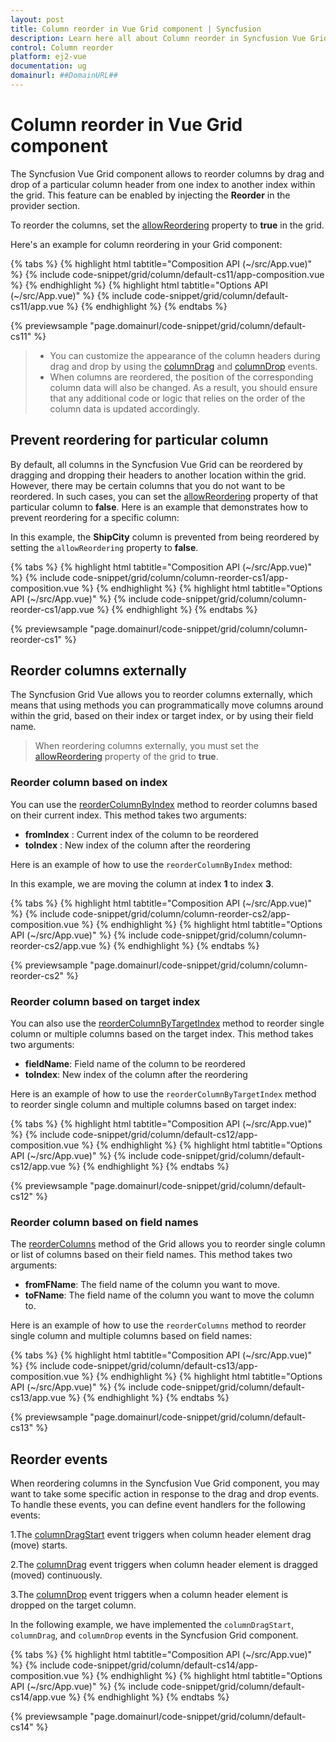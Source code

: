```yaml
---
layout: post
title: Column reorder in Vue Grid component | Syncfusion
description: Learn here all about Column reorder in Syncfusion Vue Grid component of Syncfusion Essential JS 2 and more.
control: Column reorder 
platform: ej2-vue
documentation: ug
domainurl: ##DomainURL##
---
```


# Column reorder in Vue Grid component

The Syncfusion Vue Grid component allows to reorder columns by drag and drop of a particular column header from one index to another index within the grid. This feature can be enabled by injecting the **Reorder** in the provider section.

To reorder the columns, set the [allowReordering](https://ej2.syncfusion.com/vue/documentation/api/grid/#allowreordering) property to **true** in the grid.

Here's an example for column reordering in your Grid component:

{% tabs %}
{% highlight html tabtitle="Composition API (~/src/App.vue)" %}
{% include code-snippet/grid/column/default-cs11/app-composition.vue %}
{% endhighlight %}
{% highlight html tabtitle="Options API (~/src/App.vue)" %}
{% include code-snippet/grid/column/default-cs11/app.vue %}
{% endhighlight %}
{% endtabs %}
        
{% previewsample "page.domainurl/code-snippet/grid/column/default-cs11" %}

>* You can customize the appearance of the column headers during drag and drop by using the [columnDrag](https://ej2.syncfusion.com/vue/documentation/api/grid/#columndrag) and [columnDrop](https://ej2.syncfusion.com/vue/documentation/api/grid/#columndrop) events.
>* When columns are reordered, the position of the corresponding column data will also be changed. As a result, you should ensure that any additional code or logic that relies on the order of the column data is updated accordingly.

## Prevent reordering for particular column

By default, all columns in the Syncfusion Vue Grid can be reordered by dragging and dropping their headers to another location within the grid. However, there may be certain columns that you do not want to be reordered. In such cases, you can set the [allowReordering](https://ej2.syncfusion.com/vue/documentation/api/grid/column/#allowreordering) property of that particular column to **false**. Here is an example that demonstrates how to prevent reordering for a specific column:

In this example, the **ShipCity** column is prevented from being reordered by setting the `allowReordering` property to **false**.

{% tabs %}
{% highlight html tabtitle="Composition API (~/src/App.vue)" %}
{% include code-snippet/grid/column/column-reorder-cs1/app-composition.vue %}
{% endhighlight %}
{% highlight html tabtitle="Options API (~/src/App.vue)" %}
{% include code-snippet/grid/column/column-reorder-cs1/app.vue %}
{% endhighlight %}
{% endtabs %}
        
{% previewsample "page.domainurl/code-snippet/grid/column/column-reorder-cs1" %}

## Reorder columns externally

The Syncfusion Grid Vue allows you to reorder columns externally, which means that using methods you can programmatically move columns around within the grid, based on their index or target index, or by using their field name.

> When reordering columns externally, you must set the [allowReordering](https://ej2.syncfusion.com/vue/documentation/api/grid/column/#allowreordering) property of the grid to **true**.

### Reorder column based on index

You can use the [reorderColumnByIndex](https://ej2.syncfusion.com/vue/documentation/api/grid/#reordercolumnbyindex) method to reorder columns based on their current index. This method takes two arguments:

* **fromIndex** : Current index of the column to be reordered
* **toIndex** : New index of the column after the reordering

Here is an example of how to use the `reorderColumnByIndex` method:

In this example, we are moving the column at index **1** to index **3**.

{% tabs %}
{% highlight html tabtitle="Composition API (~/src/App.vue)" %}
{% include code-snippet/grid/column/column-reorder-cs2/app-composition.vue %}
{% endhighlight %}
{% highlight html tabtitle="Options API (~/src/App.vue)" %}
{% include code-snippet/grid/column/column-reorder-cs2/app.vue %}
{% endhighlight %}
{% endtabs %}
        
{% previewsample "page.domainurl/code-snippet/grid/column/column-reorder-cs2" %}

### Reorder column based on target index

You can also use the [reorderColumnByTargetIndex](https://ej2.syncfusion.com/vue/documentation/api/grid/#reordercolumnbytargetindex) method to reorder single column or multiple columns based on the target index. This method takes two arguments:

* **fieldName**: Field name of the column to be reordered
* **toIndex**: New index of the column after the reordering

Here is an example of how to use the `reorderColumnByTargetIndex` method to reorder single column and multiple columns based on target index:

{% tabs %}
{% highlight html tabtitle="Composition API (~/src/App.vue)" %}
{% include code-snippet/grid/column/default-cs12/app-composition.vue %}
{% endhighlight %}
{% highlight html tabtitle="Options API (~/src/App.vue)" %}
{% include code-snippet/grid/column/default-cs12/app.vue %}
{% endhighlight %}
{% endtabs %}
 
{% previewsample "page.domainurl/code-snippet/grid/column/default-cs12" %}

### Reorder column based on field names

The [reorderColumns](https://ej2.syncfusion.com/vue/documentation/api/grid/#reordercolumns) method of the Grid allows you to reorder single column or list of columns based on their field names. This method takes two arguments: 

* **fromFName**: The field name of the column you want to move.
* **toFName**: The field name of the column you want to move the column to.

Here is an example of how to use the `reorderColumns` method to reorder single column and multiple columns based on field names:

{% tabs %}
{% highlight html tabtitle="Composition API (~/src/App.vue)" %}
{% include code-snippet/grid/column/default-cs13/app-composition.vue %}
{% endhighlight %}
{% highlight html tabtitle="Options API (~/src/App.vue)" %}
{% include code-snippet/grid/column/default-cs13/app.vue %}
{% endhighlight %}
{% endtabs %}
        
{% previewsample "page.domainurl/code-snippet/grid/column/default-cs13" %}

## Reorder events

When reordering columns in the Syncfusion Vue Grid component, you may want to take some specific action in response to the drag and drop events. To handle these events, you can define event handlers for the following events:

1.The [columnDragStart](https://ej2.syncfusion.com/vue/documentation/api/grid/#columndragstart) event triggers when column header element drag (move) starts.

2.The [columnDrag](https://ej2.syncfusion.com/vue/documentation/api/grid/#columndrag) event triggers when column header element is dragged (moved) continuously.

3.The [columnDrop](https://ej2.syncfusion.com/vue/documentation/api/grid/#columndrop) event triggers when a column header element is dropped on the target column.

In the following example, we have implemented the `columnDragStart`, `columnDrag`, and `columnDrop` events in the Syncfusion Grid component.

{% tabs %}
{% highlight html tabtitle="Composition API (~/src/App.vue)" %}
{% include code-snippet/grid/column/default-cs14/app-composition.vue %}
{% endhighlight %}
{% highlight html tabtitle="Options API (~/src/App.vue)" %}
{% include code-snippet/grid/column/default-cs14/app.vue %}
{% endhighlight %}
{% endtabs %}
        
{% previewsample "page.domainurl/code-snippet/grid/column/default-cs14" %}